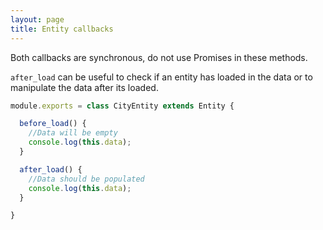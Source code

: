 ```yaml
---
layout: page
title: Entity callbacks
---
```


Both callbacks are synchronous, do not use Promises in these methods.

`after_load` can be useful to check if an entity has loaded in the data or to manipulate the data after its loaded.


~~~javascript
module.exports = class CityEntity extends Entity {

  before_load() {
    //Data will be empty
    console.log(this.data);
  }

  after_load() {
    //Data should be populated
    console.log(this.data);
  }

}
~~~

